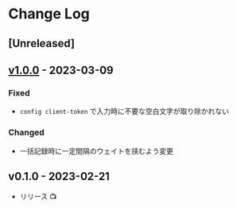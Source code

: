 # Change Log

## [Unreleased]

## [v1.0.0] - 2023-03-09

### Fixed

- `config client-token` で入力時に不要な空白文字が取り除かれない

### Changed

- 一括記録時に一定間隔のウェイトを挟むよう変更

## v0.1.0 - 2023-02-21

- リリース 📺

[v1.0.0]: https://github.com/arrow2nd/anct/compare/v0.1.0...v1.0.0
